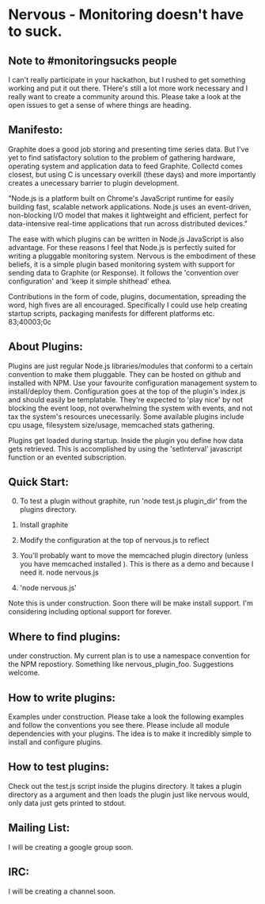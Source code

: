 # Nervous - Monitoring doesn't have to suck.

## Note to #monitoringsucks people

I can't really participate in your hackathon, but I rushed to get something working and put it out there. THere's still a lot more work necessary and  I really want to create a community around this. Please take a look at the open issues to get a sense of where things are heading.

## Manifesto:

Graphite does a good job storing and presenting time series data. But I've yet to find satisfactory solution to the problem of gathering hardware, operating system and application data to feed Graphite. Collectd comes closest, but using C is uncessary overkill (these days) and more importantly creates a unecessary barrier to plugin development. 

"Node.js is a platform built on Chrome's JavaScript runtime for easily building fast, scalable network applications. Node.js uses an event-driven, non-blocking I/O model that makes it lightweight and efficient, perfect for data-intensive real-time applications that run across distributed devices."

The ease with which plugins can be written in Node.js JavaScript is also advantage.  For these reasons I feel that Node.js is perfectly suited for writing a pluggable monitoring system.  Nervous is the embodiment of these beliefs, it is a simple plugin based monitoring system with support for sending data to Graphite (or Response). It follows the 'convention over configuration' and 'keep it simple shithead' ethea.

Contributions in the form of code, plugins,  documentation, spreading the word, high fives are all encouraged. Specifically I could use help creating startup scripts, packaging manifests for different platforms etc. 
83;40003;0c
## About Plugins: 

Plugins are just regular Node.js libraries/modules that conformi to a certain convention to make them pluggable. They can be hosted on github and installed with NPM. Use your favourite configuration management system to install/deploy them. Configuration goes at the top of the plugin's index.js and should easily be templatable. They're expected to 'play nice' by not blocking the event loop, not overwhelming the system with events, and not tax the system's resources unecessarily. Some available plugins include cpu usage, filesystem size/usage,  memcached stats gathering. 

Plugins get loaded during startup. Inside the plugin you define how data gets retrieved. This is accomplished by using the 'setInterval' javascript function or an evented subscription.  


## Quick Start:


0) To test a plugin without graphite, run 'node test.js plugin_dir' from the plugins directory.

1) Install graphite

2) Modify the configuration at the top of nervous.js to reflect

3) You'll probably want to move the memcached plugin directory (unless you have memcached installed ). This is there as a demo and because I need it. 
node nervous.js

4) 'node nervous.js'

Note this is under construction. Soon there will be make install support. I'm considering including optional support for forever. 

## Where to find plugins:

under construction. My current plan is to use a namespace convention for the NPM repostiory. Something like nervous_plugin_foo. Suggestions welcome. 


## How to write plugins:

Examples under construction. Please take a look the following examples and follow the conventions you see there. 
Please include all module dependencies with your plugins. The idea is to make it incredibly simple to install and configure plugins. 


## How to test plugins:

Check out the test.js script inside the plugins directory. It takes a plugin directory as a argument and then loads the plugin just like nervous would, only data just gets printed to stdout.


## Mailing List:

I will be creating a google group soon.


## IRC:

I will be creating a channel soon.












